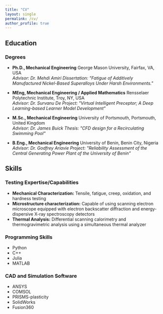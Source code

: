 ```yaml
---
title: "CV"
layout: single
permalink: /cv/
author_profile: true
---
```


<div class="cv-content-styled" markdown="1">

## Education

### Degrees

* **Ph.D., Mechanical Engineering** George Mason University, Fairfax, VA, USA  
    *Advisor: Dr. Mehdi Amiri* *Dissertation: "Fatigue of Additively Manufactured Nickel-Based Superalloys Under Harsh Environments."*

* **MEng, Mechanical Engineering / Applied Mathematics** Rensselaer Polytechnic Institute, Troy, NY, USA  
    *Advisor: Dr. Survanu De* *Project: "Virtual Intelligent Preceptor; A Deep Learning-based Learner Model Development"*

* **M.Sc., Mechanical Engineering** University of Portsmouth, Portsmouth, United Kingdom  
    *Advisor: Dr. James Buick* *Thesis: "CFD design for a Recirculating Swimming Pool"*

* **B.Eng., Mechanical Engineering** University of Benin, Benin City, Nigeria  
    *Advisor: Dr. Godfrey Ariavie* *Project: "Reliability Assessment of the Central Generating Power Plant of the University of Benin"*

## Skills

### Testing Expertise/Capabilities
* **Mechanical Characterization:** Tensile, fatigue, creep, oxidation, and hardness testing
* **Microstructure characterization:** Capable of using scanning electron microscope equipped with electron backscatter diffraction and energy-dispersive X-ray spectroscopy detectors
* **Thermal Analysis:** Differential scanning calorimetry and thermogravimetric analysis using a simultaneous thermal analyzer

### Programming Skills
* <i class="fab fa-python"></i> Python
* <i class="fas fa-file-code"></i> C++
* <i class="fas fa-file-code"></i> Julia
* <i class="fas fa-file-code"></i> MATLAB

### CAD and Simulation Software
* <i class="fa-brands fa-uncharted"></i> ANSYS
* <i class="fa-brands fa-uncharted"></i> COMSOL
* <i class="fa-brands fa-uncharted"></i> PRISMS-plasticity
* <i class="fa-brands fa-uncharted"></i> SolidWorks
* <i class="fa-brands fa-uncharted"></i> Fusion360

</div> 